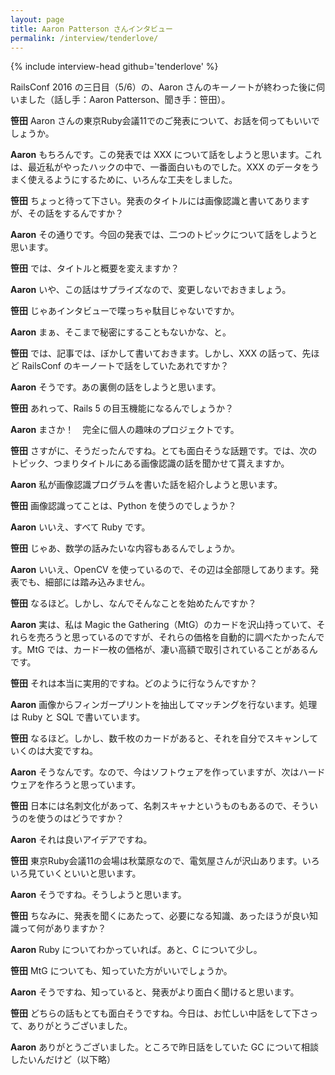 ```yaml
---
layout: page
title: Aaron Patterson さんインタビュー
permalink: /interview/tenderlove/
---
```


{% include interview-head github='tenderlove' %}

RailsConf 2016 の三日目（5/6）の、Aaron さんのキーノートが終わった後に伺いました（話し手：Aaron Patterson、聞き手：笹田）。

__笹田__ Aaron さんの東京Ruby会議11でのご発表について、お話を伺ってもいいでしょうか。

__Aaron__ もちろんです。この発表では XXX について話をしようと思います。これは、最近私がやったハックの中で、一番面白いものでした。XXX のデータをうまく使えるようにするために、いろんな工夫をしました。

__笹田__ ちょっと待って下さい。発表のタイトルには画像認識と書いてありますが、その話をするんですか？

__Aaron__ その通りです。今回の発表では、二つのトピックについて話をしようと思います。

__笹田__ では、タイトルと概要を変えますか？

__Aaron__ いや、この話はサプライズなので、変更しないでおきましょう。

__笹田__ じゃあインタビューで喋っちゃ駄目じゃないですか。

__Aaron__ まぁ、そこまで秘密にすることもないかな、と。

__笹田__ では、記事では、ぼかして書いておきます。しかし、XXX の話って、先ほど RailsConf のキーノートで話をしていたあれですか？

__Aaron__ そうです。あの裏側の話をしようと思います。

__笹田__ あれって、Rails 5 の目玉機能になるんでしょうか？

__Aaron__ まさか！　完全に個人の趣味のプロジェクトです。

__笹田__ さすがに、そうだったんですね。とても面白そうな話題です。では、次のトピック、つまりタイトルにある画像認識の話を聞かせて貰えますか。

__Aaron__ 私が画像認識プログラムを書いた話を紹介しようと思います。

__笹田__ 画像認識ってことは、Python を使うのでしょうか？

__Aaron__ いいえ、すべて Ruby です。

__笹田__ じゃあ、数学の話みたいな内容もあるんでしょうか。

__Aaron__ いいえ、OpenCV を使っているので、その辺は全部隠してあります。発表でも、細部には踏み込みません。

__笹田__ なるほど。しかし、なんでそんなことを始めたんですか？

__Aaron__ 実は、私は Magic the Gathering（MtG）のカードを沢山持っていて、それらを売ろうと思っているのですが、それらの価格を自動的に調べたかったんです。MtG では、カード一枚の価格が、凄い高額で取引されていることがあるんです。

__笹田__ それは本当に実用的ですね。どのように行なうんですか？

__Aaron__ 画像からフィンガープリントを抽出してマッチングを行ないます。処理は Ruby と SQL で書いています。

__笹田__ なるほど。しかし、数千枚のカードがあると、それを自分でスキャンしていくのは大変ですね。

__Aaron__ そうなんです。なので、今はソフトウェアを作っていますが、次はハードウェアを作ろうと思っています。

__笹田__ 日本には名刺文化があって、名刺スキャナというものもあるので、そういうのを使うのはどうですか？

__Aaron__ それは良いアイデアですね。

__笹田__ 東京Ruby会議11の会場は秋葉原なので、電気屋さんが沢山あります。いろいろ見ていくといいと思います。

__Aaron__ そうですね。そうしようと思います。

__笹田__ ちなみに、発表を聞くにあたって、必要になる知識、あったほうが良い知識って何がありますか？

__Aaron__ Ruby についてわかっていれば。あと、C について少し。

__笹田__ MtG についても、知っていた方がいいでしょうか。

__Aaron__ そうですね、知っていると、発表がより面白く聞けると思います。

__笹田__ どちらの話もとても面白そうですね。今日は、お忙しい中話をして下さって、ありがとうございました。

__Aaron__ ありがとうございました。ところで昨日話をしていた GC について相談したいんだけど（以下略）

